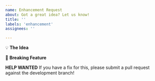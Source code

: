 ```yaml
---
name: Enhancement Request
about: Got a great idea? Let us know!
title: ''
labels: 'enhancement'
assignees: ''

---
```


:bulb: **The Idea**
<!-- Share your thoughts; try to be detailed if you can -->


:hammer: **Breaking Feature**
<!-- Would your idea disrupt or drastically change the flow
   of Apprise or how it currently works? If so explain it here.  -->


**HELP WANTED**
If you have a fix for this, please submit a pull request against the development branch! 